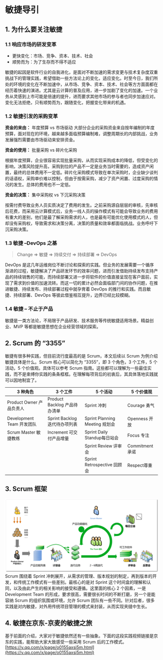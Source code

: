 # 敏捷导引

## 1. 为什么要关注敏捷

### 1.1 响应市场的研发变革

* 更快变化：市场、竞争、资本、技术、社会
* 顺势而为：为了生存而不得不适应

敏捷的起因是软件行业的自我进化，是面对不断加速的需求变更与技术复杂度双重挑战下的管理实践，希望借助一些方法论上的变化，适应变化。时至今日，我们所处的环境的变化在不断加速中，从市场、竞争、资本、技术、社会等方方面面都在经历着快速的演进。尤其是云计算的普及应用，进一步加剧了变化的加速。一个业务从灵感到上市可能是倍速的提升，进而要求其他市场的参与者也同步加速应对。变化无法拒绝，只有顺势而为，跟随变化，把握变化带来的机遇。

### 1.2 敏捷引发的采购变革

**资金的来由：** 年度预算 vs 市场驱动
大部分企业的采购资金来自按年编制的年度预算，面对现在的环境，越来越多面临预算编制难，调整周期长的内部挑战，业务发展强烈需要由市场驱动来安排资金。

**资金的使用：** 批量采购 vs 碎片化采购

根据年度预算，企业很容易实现批量采购，从而实现采购成本的降低，但受变化的影响，决策风险提升高，采购到位的产品不一定是业务当时需要的，造成资产闲置，最终的总体费用不一定低。碎片化采购模式导致在单次采购时，企业缺少谈判的话语权，采购单价难以控制，但由于按需采购，减少了资产闲置、过度采购的情况的发生。总体的费用也不一定低。

**资金的决策：** 集中采购权 vs 下沉采购决策

按需付费导致业务人员实质决定了费用的发生。之前采购源自层层的审核，先审核后花费，而采用云计算模式后，业务一线人员的操作模式有可能会导致业务的费用有重大的差别，他们是最了解采购需求的人，也是最有可能优化使用模式的人，但却没有采购权，导致需求和决策分离，决策的质量和效率都面临挑战。业务呼吁下沉采购决策。

### 1.3 敏捷 –DevOps 之基

> Change => 敏捷 => 持续交付 => 持续部署 => DevOps

DevOps 是这几年运维岗位不断讨论和探索的实践。但业务的发展需要一个循序渐进的过程，敏捷解决了产品研发环节的效率问题，进而引发借助持续发布支持产品的持续销售的可能，而持续部署又进一步将软件的价值直接呈现在客户面前，实现了需求到价值的加速流转。而这一切的累计必然会面临部门间的协作问题，在推进敏捷、持续发布、持续部署过程中就孕育着 DevOps 的推行和实践。而且敏捷、持续部署、DevOps 等彼此借鉴相互提升，边界已经比较模糊。

### 1.4 敏捷 – 不止于产品

敏捷是一类方法论，不局限于产品研发、技术服务等传统敏捷适用场景。精益创业、MVP 等都是敏捷思想在企业经营领域的探索。

## 2. Scrum 的 “3355”

敏捷有很多种实践，但目前流行度最高的是 Scrum，本文后续以 Scrum 为例介绍敏捷具体是什么。Scrum 核心可以简化为 “3355”，即 3 个角色，3 个工件，5 个活动，5 个价值观。具体可以参考 Scrum 指南。这些都可以理解为一些最佳实践，而不是束缚你实践的条条框框。在理解每项背后的初衷后，其具体落地实践就可以因地制宜了。

| 3 种角色 | 3 个工件 |  5 个活动  | 5 个价值观|
|-|-|-|-|
|Product Owner 产品负责人|Product Backlog 产品待办清单|Sprint 冲刺|Courage 勇气|
|Development Team 开发团队|Sprint Backlog 迭代待办项列表|Sprint Planning Meeting 规划会 |Openness 开放|
|Scrum Master 敏捷教练|Increment 可交付产品增量|Sprint Daily Standup每日站会|Focus 专注|
| ||Sprint Review 评审会|Commitment承诺|
| ||Sprint Retrospective 回顾会|Respect尊重|

## 3. Scrum 框架

![scrum overview](img/scrum-overview.png)
Scrum 围绕着 Sprint 冲刺展开，从需求的管理、版本规划的制定，再到版本的开发，和传统工作模式有一些差别。最核心的是对 Sprint 这个时间盒的理解和认同，以及由此产生的相关影响的接受和遵循。这里面的核心 2 个因素，一是 Development Team 的形成，要求很高，需要很长时间的不断打磨，另一个是能容纳 Scrum 的组织氛围或环境，允许 Scrum 团队有一些不同。针对后者，很多实践是对内敏捷，对外用传统项目管理的模式来封装，从而实现夹缝中生长。

## 4. 敏捷在京东-京麦的敏捷之旅

基于前面的介绍，大家对于敏捷依然还有一些抽象。下面的这段实践视频链接是京东的实践，能帮助大家大致感受一些采用 Scrum 后的工作模式。
[https://v.qq.com/x/page/o0155axsi5m.html](https://v.qq.com/x/page/o0155axsi5m.html)
